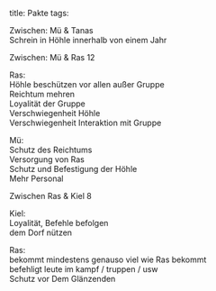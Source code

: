 title: Pakte
tags: 

Zwischen: Mü & Tanas  
Schrein in Höhle innerhalb von einem Jahr  
  
   
Zwischen: Mü & Ras 12
  
Ras:  
Höhle beschützen vor allen außer Gruppe  
Reichtum mehren  
Loyalität der Gruppe  
Verschwiegenheit Höhle  
Verschwiegenheit Interaktion mit Gruppe  
  
  
Mü:  
Schutz des Reichtums  
Versorgung von Ras    
Schutz und Befestigung der Höhle    
Mehr Personal     


Zwischen Ras & Kiel 8  
  
Kiel:  
Loyalität, Befehle befolgen  
dem Dorf nützen  

Ras:  
bekommt mindestens genauso viel wie Ras bekommt  
befehligt leute im kampf / truppen / usw  
Schutz vor Dem Glänzenden  